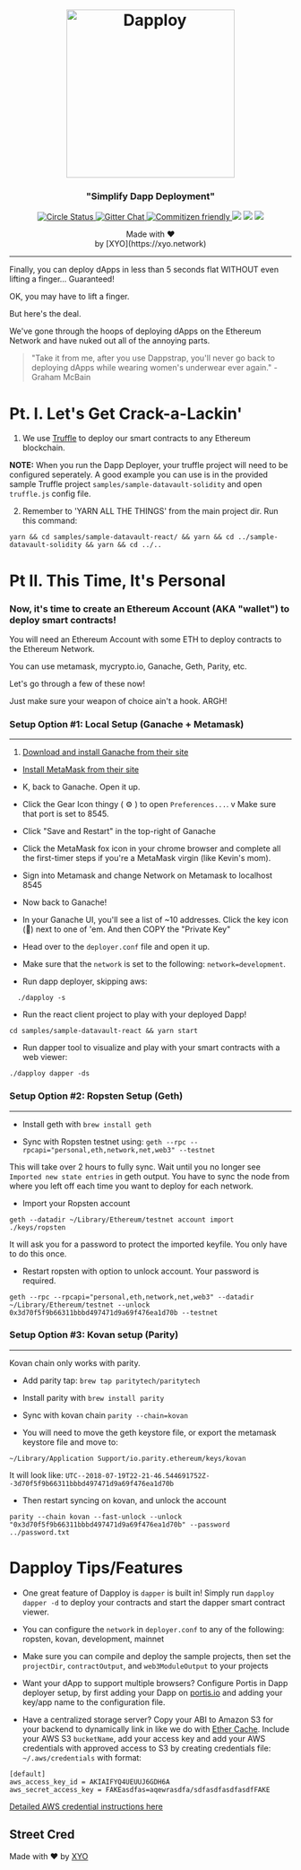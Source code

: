<h1 align="center">
  <img alt="Dapploy" src="http://xyo.network.s3.amazonaws.com/img/dapploy-logo.jpg" width="300">
</h1>
<h3 align="center">
  "Simplify Dapp Deployment"
</h3>

<p align="center">
  <a href="https://circleci.com/gh/XYOracleNetwork/tool-dappdeployer-nodejs">
    <img alt="Circle Status" src="https://circleci.com/gh/XYOracleNetwork/tool-dapploy-nodejs.svg?style=shield&circle-token=17875bb2726cc569f5426d27748d6386f2401f5b">
  </a>
  <a href="https://gitter.im/XYOracleNetwork/Dev">
    <img alt="Gitter Chat" src="https://img.shields.io/gitter/room/XYOracleNetwork/Stardust.svg">
  </a>
  <a href="http://commitizen.github.io/cz-cli/">
    <img alt="Commitizen friendly" src="https://img.shields.io/badge/web3-friendly-brightgreen.svg">
    </a>
    <a href="https://david-dm.org/xyoraclenetwork/tool-dapploy-nodejs" title="dependencies status"><img src="https://david-dm.org/xyoraclenetwork/tool-dapploy-nodejs/status.svg"/></a>
  <a href="https://david-dm.org/xyoraclenetwork/tool-dapploy-nodejs?type=dev" title="devDependencies status"><img src="https://david-dm.org/xyoraclenetwork/tool-dapploy-nodejs/dev-status.svg"/></a>
  <a href="https://bettercodehub.com/results/XYOracleNetwork/tool-dapploy-nodejs" title="Better Code"><img src="https://bettercodehub.com/edge/badge/XYOracleNetwork/tool-dapploy-nodejs?branch=master"/></a>
</p>

<p align="center">
  Made with ❤️
  <br/>by [XYO](https://xyo.network)
</p>

---

Finally, you can deploy dApps in less than 5 seconds flat WITHOUT even lifting a finger... Guaranteed!

OK, you may have to lift a finger.

But here's the deal.

We've gone through the hoops of deploying dApps on the Ethereum Network and have nuked out all of the annoying parts.

> "Take it from me, after you use Dappstrap, you'll never go back to deploying dApps while wearing women's underwear ever again." - Graham McBain

# Pt. I. Let's Get Crack-a-Lackin'

1. We use [Truffle](https://truffleframework.com) to deploy our smart contracts to any Ethereum blockchain.

**NOTE:** When you run the Dapp Deployer, your truffle project will need to be configured seperately. A good example you can use is in the provided sample Truffle project `samples/sample-datavault-solidity` and open `truffle.js` config file.

2. Remember to 'YARN ALL THE THINGS' from the main project dir. Run this command:

```
yarn && cd samples/sample-datavault-react/ && yarn && cd ../sample-datavault-solidity && yarn && cd ../..
```

# Pt II. This Time, It's Personal

### Now, it's time to create an Ethereum Account (AKA "wallet") to deploy smart contracts!

You will need an Ethereum Account with some ETH to deploy contracts to the Ethereum Network.

You can use metamask, mycrypto.io, Ganache, Geth, Parity, etc.

Let's go through a few of these now!

Just make sure your weapon of choice ain't a hook. ARGH!

### Setup Option #1: Local Setup (Ganache + Metamask)

---

1. [Download and install Ganache from their site](https://truffleframework.com/ganache)

- [Install MetaMask from their site](https://metamask.io/)

- K, back to Ganache. Open it up.
- Click the Gear Icon thingy ( ⚙️ ) to open `Preferences...`.
  v Make sure that port is set to 8545.
- Click "Save and Restart" in the top-right of Ganache
- Click the MetaMask fox icon in your chrome browser and complete all the first-timer steps if you're a MetaMask virgin (like Kevin's mom).
- Sign into Metamask and change Network on Metamask to localhost 8545
- Now back to Ganache!
- In your Ganache UI, you'll see a list of ~10 addresses. Click the key icon (🔑) next to one of 'em. And then COPY the "Private Key"
- Head over to the `deployer.conf` file and open it up.
- Make sure that the `network` is set to the following: `network=development`.
- Run dapp deployer, skipping aws:

```
  ./dapploy -s
```

- Run the react client project to play with your deployed Dapp!

```
cd samples/sample-datavault-react && yarn start
```

- Run dapper tool to visualize and play with your smart contracts with a web viewer:

```
./dapploy dapper -ds
```

### Setup Option #2: Ropsten Setup (Geth)

---

- Install geth with
  `brew install geth`

- Sync with Ropsten testnet using:
  `geth --rpc --rpcapi="personal,eth,network,net,web3" --testnet`

This will take over 2 hours to fully sync. Wait until you no longer see `Imported new state entries` in geth output. You have to sync the node from where you left off each time you want to deploy for each network.

- Import your Ropsten account

`geth --datadir ~/Library/Ethereum/testnet account import ./keys/ropsten`

It will ask you for a password to protect the imported keyfile. You only have to do this once.

- Restart ropsten with option to unlock account. Your password is required.

`geth --rpc --rpcapi="personal,eth,network,net,web3" --datadir ~/Library/Ethereum/testnet --unlock 0x3d70f5f9b66311bbbd497471d9a69f476ea1d70b --testnet`

### Setup Option #3: Kovan setup (Parity)

---

Kovan chain only works with parity.

- Add parity tap:
  `brew tap paritytech/paritytech`

- Install parity with
  `brew install parity`

- Sync with kovan chain
  `parity --chain=kovan`

- You will need to move the geth keystore file, or export the metamask keystore file and move to:

`~/Library/Application Support/io.parity.ethereum/keys/kovan`

It will look like:
`UTC--2018-07-19T22-21-46.544691752Z--3d70f5f9b66311bbbd497471d9a69f476ea1d70b`

- Then restart syncing on kovan, and unlock the account

`parity --chain kovan --fast-unlock --unlock "0x3d70f5f9b66311bbbd497471d9a69f476ea1d70b" --password ../password.txt`

# Dapploy Tips/Features

- One great feature of Dapploy is `dapper` is built in! Simply run `dapploy dapper -d` to deploy your contracts and start the dapper smart contract viewer.

- You can configure the `network` in `deployer.conf` to any of the following:
  ropsten, kovan, development, mainnet

- Make sure you can compile and deploy the sample projects, then set the `projectDir`, `contractOutput`, and `web3ModuleOutput` to your projects

- Want your dApp to support multiple browsers? Configure Portis in Dapp deployer setup, by first adding your Dapp on [portis.io](https://portis.io) and adding your key/app name to the configuration file.

- Have a centralized storage server? Copy your ABI to Amazon S3 for your backend to dynamically link in like we do with [Ether Cache](https://github.com/XYOracleNetwork/ether-cache). Include your AWS S3 `bucketName`, add your access key and add your AWS credentials with approved access to S3 by creating credentials file:
  `~/.aws/credentials` with format:

```
[default]
aws_access_key_id = AKIAIFYQ4UEUUJ6GDH6A
aws_secret_access_key = FAKEasdfas=aqewrasdfa/sdfasdfasdfasdfFAKE
```

[Detailed AWS credential instructions here](https://docs.aws.amazon.com/sdk-for-java/v1/developer-guide/setup-credentials.html)

## Street Cred

Made with ❤️
by [XYO](https://xyo.network)
